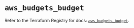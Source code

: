 # `aws_budgets_budget`

Refer to the Terraform Registry for docs: [`aws_budgets_budget`](https://registry.terraform.io/providers/hashicorp/aws/5.97.0/docs/resources/budgets_budget).
